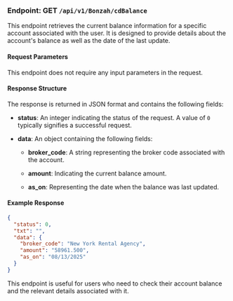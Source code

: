 ### Endpoint: **GET** `/api/v1/Bonzah/cdBalance`

This endpoint retrieves the current balance information for a specific account associated with the user. It is designed to provide details about the account's balance as well as the date of the last update.

#### Request Parameters

This endpoint does not require any input parameters in the request.

#### Response Structure

The response is returned in JSON format and contains the following fields:

- **status**: An integer indicating the status of the request. A value of `0` typically signifies a successful request.
    
- **data**: An object containing the following fields:
    
    - **broker_code**: A string representing the broker code associated with the account.
        
    - **amount**: Indicating the current balance amount.
        
    - **as_on**: Representing the date when the balance was last updated.
        

#### Example Response

``` json
{
  "status": 0,
  "txt": "",
  "data": {
    "broker_code": "New York Rental Agency",
    "amount": "58961.500",
    "as_on": "08/13/2025"
  }
}

 ```


This endpoint is useful for users who need to check their account balance and the relevant details associated with it.
